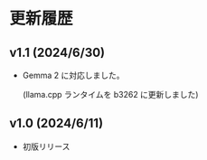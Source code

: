 # 更新履歴

## v1.1 (2024/6/30)

- Gemma 2 に対応しました。

    (llama.cpp ランタイムを b3262 に更新しました)

## v1.0 (2024/6/11)

- 初版リリース